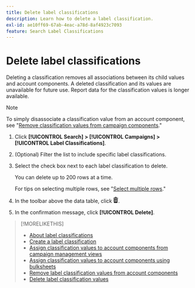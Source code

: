 ```yaml
---
title: Delete label classifications
description: Learn how to delete a label classification.
exl-id: ae10ff69-67ab-4eac-a78d-8af4923c7093
feature: Search Label Classifications
---
```

# Delete label classifications

Deleting a classification removes all associations between its child values and account components. A deleted classification and its values are unavailable for future use. Report data for the classification values is longer available.

>[!NOTE]
>
>To simply disassociate a classification value from an account component, see "[Remove classification values from campaign components](classification-values-remove.md)."

1. Click **[!UICONTROL Search] > [!UICONTROL Campaigns] > [!UICONTROL Label Classifications]**.

1. (Optional) Filter the list to include specific label classifications.

1. Select the check box next to each label classification to delete.

   You can delete up to 200 rows at a time.

   For tips on selecting multiple rows, see "[Select multiple rows](/help/search-social-commerce/common-tasks/navigation-editing-selection/multiple-rows-select.md)."

1. In the toolbar above the data table, click ![Delete](/help/search-social-commerce/assets/delete.png "Delete").

1. In the confirmation message, click **[!UICONTROL Delete]**.

>[!MORELIKETHIS]
>
>* [About label classifications](classification-about.md)
>* [Create a label classification](classification-create.md)
>* [Assign classification values to account components from campaign management views](classification-values-assign-campaign-management.md)
>* [Assign classification values to account components using bulksheets](classification-values-assign-bulksheets.md)
>* [Remove label classification values from account components](classification-values-remove.md)
>* [Delete label classification values](classification-values-delete.md)
